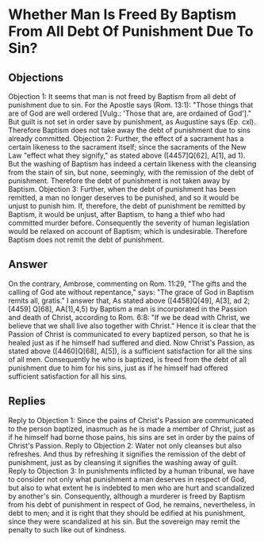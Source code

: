 # Whether Man Is Freed By Baptism From All Debt Of Punishment Due To Sin?
## Objections
Objection 1: It seems that man is not freed by Baptism from all debt of punishment due to sin. For the Apostle says (Rom. 13:1): "Those things that are of God are well ordered [Vulg.: 'Those that are, are ordained of God']." But guilt is not set in order save by punishment, as Augustine says (Ep. cxl). Therefore Baptism does not take away the debt of punishment due to sins already committed.
Objection 2: Further, the effect of a sacrament has a certain likeness to the sacrament itself; since the sacraments of the New Law "effect what they signify," as stated above ([4457]Q[62], A[1], ad 1). But the washing of Baptism has indeed a certain likeness with the cleansing from the stain of sin, but none, seemingly, with the remission of the debt of punishment. Therefore the debt of punishment is not taken away by Baptism.
Objection 3: Further, when the debt of punishment has been remitted, a man no longer deserves to be punished, and so it would be unjust to punish him. If, therefore, the debt of punishment be remitted by Baptism, it would be unjust, after Baptism, to hang a thief who had committed murder before. Consequently the severity of human legislation would be relaxed on account of Baptism; which is undesirable. Therefore Baptism does not remit the debt of punishment.
## Answer
On the contrary, Ambrose, commenting on Rom. 11:29, "The gifts and the calling of God ate without repentance," says: "The grace of God in Baptism remits all, gratis."
I answer that, As stated above ([4458]Q[49], A[3], ad 2;[4459] Q[68], AA[1],4,5) by Baptism a man is incorporated in the Passion and death of Christ, according to Rom. 6:8: "If we be dead with Christ, we believe that we shall live also together with Christ." Hence it is clear that the Passion of Christ is communicated to every baptized person, so that he is healed just as if he himself had suffered and died. Now Christ's Passion, as stated above ([4460]Q[68], A[5]), is a sufficient satisfaction for all the sins of all men. Consequently he who is baptized, is freed from the debt of all punishment due to him for his sins, just as if he himself had offered sufficient satisfaction for all his sins.
## Replies
Reply to Objection 1: Since the pains of Christ's Passion are communicated to the person baptized, inasmuch as he is made a member of Christ, just as if he himself had borne those pains, his sins are set in order by the pains of Christ's Passion.
Reply to Objection 2: Water not only cleanses but also refreshes. And thus by refreshing it signifies the remission of the debt of punishment, just as by cleansing it signifies the washing away of guilt.
Reply to Objection 3: In punishments inflicted by a human tribunal, we have to consider not only what punishment a man deserves in respect of God, but also to what extent he is indebted to men who are hurt and scandalized by another's sin. Consequently, although a murderer is freed by Baptism from his debt of punishment in respect of God, he remains, nevertheless, in debt to men; and it is right that they should be edified at his punishment, since they were scandalized at his sin. But the sovereign may remit the penalty to such like out of kindness.